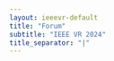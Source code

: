```yaml
---
layout: ieeevr-default
title: "Forum"
subtitle: "IEEE VR 2024"
title_separator: "|"
---
```


<!-- Style Sheet for table-->
<link rel="stylesheet" href="{{ '/assets/css/tableStyles.css' | relative_url }}">
 <script> /***

<div>
    <h1 id="cfp-conference">IEEE VR 2024 Metaverse Industry Forum</h1>
    <p>
        <strong style="color: black">IEEE VR 2024: the 31<sup>st</sup> IEEE Conference on Virtual Reality and 3D User Interfaces </strong>
        <br>
        March 16-21, 2024 | Orlando, Florida USA
    </p>
    <br />
    <div>
    <center><img src="{{ "/assets/images/program/forum/teaser.jpg" | relative_url }}" alt="teaser" width="100%"></center>
    </div>

    <p> The IEEE VR 2024 Metaverse Industry Forum is the only event during the conference that is open to the public for free. Attendees will have the opportunity to meet with industry leaders and learn about the latest developments in the metaverse and the XR industry. Representative companies of the whole industry chain of the global metaverse, authoritative experts in academia, and senior representatives of the industry will attend the conference and exchange ideas, discuss the history and future trends of the metaverse, and discuss cutting-edge topics such as the industrial ecology of the metaverse, supporting technology, terminal application, economic system, development deduction, and development progress of the metaverse at home and abroad. At the same time, relevant technologies, products, and scenarios of the metaverse will be displayed, and the achievements of the meta-universe industrial ecological cooperation will be released to jointly promote the initial transition of the metaverse industry.
    </p>

    <p  style="text-align: left ! important;">
    During the two-day forum, participating experts will have a dialogue on industry trends, hot areas, and localization issues.
    <ol>
    <li>Forum time: March 27 to March 28, 2024</li>
    <li>Venue: Ballroom, Pudong Shangri-la Hotel, Shanghai, China</li>
    <li>Guiding organization: IEEE VR 2024 Organizing Committee</li>
    <li>Organizing unit: Shanghai Multimedia Industry Association</li>
    </ol>
    </p>

    <center><img src="{{ "/assets/images/program/forum/hall.png" | relative_url }}" alt="hall" width="100%"></center>

    <h2>Conference structure(1+3+N) </h2>
    <h3>
    1. Metaverse Industry-University-Research Summit Forum
    </h3>
    <p>
    ——The coordinated development of industry, university, and research is the inevitable way of the metaverse scale
    </p>
    <h3>
    2. Educational Metaverse ecology Conference
    </h3>
    <p>
    —— A Whole New World: When education meets the Metaverse
    </p>
    <h3>
    3. Metaverse Intelligent Manufacturing theme Summit
    </h3>
    <p>
    ——Reduce cost and increase efficiency, Create the future Form of Intelligent Manufacturing in the industrial universe
    </p>
    <h3>
    4. Culture and tourism space frontier forum
    </h3>
    <p>
    ——Virtual-real integration helps the digital rise of the cultural and tourism industry
    </p>
    <h3>
    More themed activities：
    </h3>
    <p>
    Corporate recruitment: The world's top XR talent face to face
    </p>
    <p>
    In addition, N metaverse closed-door discussions will be held according to specific needs, including but not limited to industrial ecological construction, large-scale application of benchmarking scenarios, local industry visits and diagnosis, etc.
    </p>

    <h2>Confirmed Speakers</h2>
    

<table width="100%" border="0" cellspacing="0" cellpadding="0" frame=void>
    <tr>
        <td align="center"  style="width: 25%;">
            <img src="{{ "/assets/images/sponsors/logo-baidu.png" | relative_url }}" alt="baidu">
        </td>
        <td align="center"  style="width: 25%;">
            <img src="{{ "/assets/images/program/forum/meta.png" | relative_url }}" alt="meta">
        </td>
        <td align="center"  style="width: 25%;">
            <img src="{{ "/assets/images/sponsors/logo-unity.png" | relative_url }}" alt="unity">
        </td>
        <td align="center"  style="width: 25%;">
            <img src="{{ "/assets/images/sponsors/logo-sensetime.png" | relative_url }}" alt="sensetime">
        </td>
    </tr>

    <tr>
        <td align="center"  style="width: 25%;">
            <img src="{{ "/assets/images/sponsors/logo-gaotong.png" | relative_url }}" alt="gaotong">
        </td>
        <td align="center"  style="width: 25%;">
            <img src="{{ "/assets/images/sponsors/logo-ximmerse.png" | relative_url }}" alt="ximmerse">
        </td>
        <td align="center"  style="width: 25%;">
            <img src="{{ "/assets/images/sponsors/logo-gritworld.png" | relative_url }}" alt="gritworld">
        </td>
        <td align="center"  style="width: 25%;">
            <img src="{{ "/assets/images/sponsors/logo-alibaba.png" | relative_url }}" alt="alibaba">
        </td>
    </tr>

    <tr>
        <td align="center"  style="width: 25%;">
            <img src="{{ "/assets/images/sponsors/logo-xiangyan.png" | relative_url }}" alt="xiangyan">
        </td>
        <td align="center"  style="width: 25%;">
            <img src="{{ "/assets/images/sponsors/logo-vivo.png" | relative_url }}" alt="Vivo">
        </td>
        <td align="center"  style="width: 25%;">
            <img src="{{ "/assets/images/program/forum/oppo.png" | relative_url }}" alt="oppo">
        </td>
        <td align="center"  style="width: 25%;">
            <img src="{{ "/assets/images/sponsors/logo-hgmt.png" | relative_url }}" alt="hgmt">
        </td>
        
    </tr>
    <tr>
        <td align="center"  style="width: 25%;">
            <img src="{{ "/assets/images/program/forum/shunyu.png" | relative_url }}" alt="shunyu">
        </td>

    </tr>

</table>

<h2>Registration link</h2>

    <div style="display: inline-block">
        <center><img src= "{{ "/assets/images/program/forum/qrcode.png" | relative_url }}"  width="95%" ></center>
    </div>

</div>
***/</script>